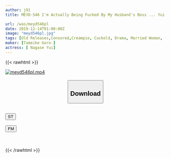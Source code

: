 ```yaml
---
author: j91
title: MEYD-546 I'm Actually Being Fucked By My Husband's Boss ... Yui Nagase

url: /was/meyd546pl
date: 2019-12-14T01:00:00Z
image: "meyd546pl.jpg"
tags: [Old Releases,Censored,Creampie, Cuckold, Drama, Married Woman, (tag-censored) ]
maker: [Tameike Goro-]
actress: [ Nagase Yui]
---
```



{{< rawhtml >}}

<div class="video" data-videoid="1a9gJ6PJZVfeqD6">
    <a href="javascript:;">
        <img src="/was/meyd546pl/meyd546pl.jpg" width="WIDTH" height="HEIGHT" alt="meyd546pl.mp4" loading="lazy">
    </a>
</div>

<script type="text/javascript" src="https://j91.asia/asset/on-demand-st.js"></script>

<br>
  <link rel="stylesheet" href="https://j91.asia/asset/bs5.css">
  
  <center>
  <button class="btn btn-primary" type="button" data-bs-toggle="collapse" data-bs-target=".multi-collapse" aria-expanded="false" aria-controls="multiCollapseExample1 multiCollapseExample2"><h2>Download</h2></button></center>
</p>
<div class="row">
  <div class="col">
    <div class="collapse multi-collapse" id="multiCollapseExample1">
      <div class="card card-body">
	      	      <br>
<div class="buttons">  
<a href="https://streamtape.to/v/1a9gJ6PJZVfeqD6" target="_blank"><button class="btn-hover color-3"><i class="fa fa-download"></i> ST</button></a></div>
    </div>
  </div>
</div>
  <div class="col">
    <div class="collapse multi-collapse" id="multiCollapseExample2">
      <div class="card card-body">
	      <br>
<div class="buttons">
    <a href="https://filemoon.sx/d/01y76avw1s63" target="_blank"><button class="btn-hover color-8"><i class="fa fa-download"></i> FM</button></a></div>
<br><br>
      </div>
    </div>
  </div>
</div>

{{< /rawhtml >}}